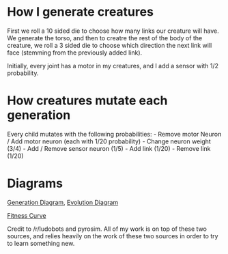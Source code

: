 # How I generate creatures
First we roll a 10 sided die to choose how many links our creature will have. We generate the torso, and then to creatre
the rest of the body of the creature, we roll a 3 sided die to choose which direction the next link will face (stemming from the previously added link).

Initially, every joint has a motor in my creatures, and I add a sensor with 1/2 probability.

# How creatures mutate each generation
Every child mutates with the following probabilities:
    - Remove motor Neuron / Add motor neuron (each with 1/20 probability) 
    - Change neuron weight (3/4)
    - Add / Remove sensor neuron (1/5)
    - Add link (1/20)
    - Remove link (1/20)

# Diagrams

[Generation Diagram](https://imgur.com/W7ry4HE), [Evolution Diagram](https://imgur.com/NmZsP6A)

[Fitness Curve](https://github.com/joshualevitas/bots/blob/a8/Fitnesses.png?raw=true)

Credit to /r/ludobots and pyrosim. All of my work is on top of these two sources, and relies heavily on the work of these two sources in order to try to learn something new.